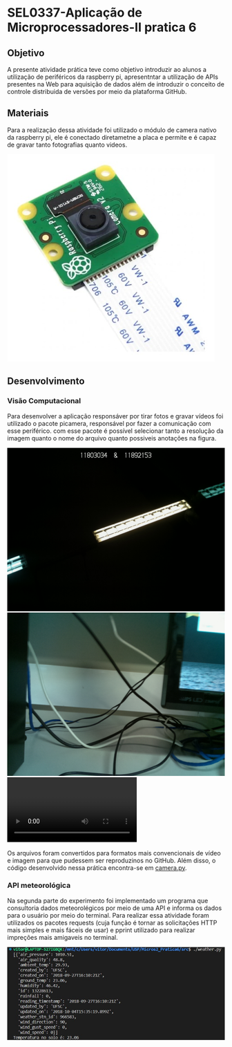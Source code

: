 # SEL0337-Aplicação de Microprocessadores-II pratica 6

## Objetivo

A presente atividade prática teve como objetivo introduzir ao alunos a utilização de periféricos da raspberry pi, apresentntar a utilização de APIs presentes na Web para aquisição de dados além de  introduzir o conceito de controle distribuida de versões por meio da plataforma GitHub. 

## Materiais

Para a realização dessa atividade foi utilizado o módulo de camera nativo da raspberry pi, ele é conectado diretametne a placa e permite e é capaz de gravar tanto fotografias quanto videos.

![Camera da raspberry pi](assets/camera_rasp.webp )

## Desenvolvimento 

### Visão Computacional

Para desenvolver a aplicação responsáver por tirar fotos e gravar vídeos foi utilizado o pacote picamera, responsável por fazer a comunicação com esse periférico. com esse pacote é possível selecionar tanto a resolução da imagem quanto o nome do arquivo quanto possiveis anotações na figura.

![Foto com os nomes dos alunos](assets/pratica6-Marlon-Vitor.jpg)
![Foto de teste da camera](assets/pratica6.jpg)
![Vídeo de teste](assets/rec.mp4)

Os arquivos foram convertidos para formatos mais convencionais de vídeo e imagem para que pudessem ser reproduzinos no GitHub. Além disso, o código desenvolvido nessa prática encontra-se em [camera.py](src/camera.py).

### API meteorológica

Na segunda parte do experimento foi implementado um programa que consultoria dados meteorolégicos por meio de uma API e informa os dados para o usuário por meio do terminal.
Para realizar essa atividade foram utilizados os pacotes requests (cuja função é  tornar as solicitações HTTP mais simples e mais fáceis de usar) e pprint utilizado para realizar impreções mais amigaveis no terminal.

![Dados da API](assets/weather.jpg)
